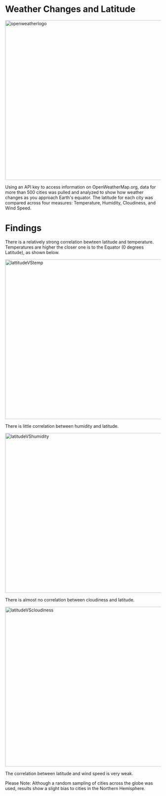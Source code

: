 # Weather Changes and Latitude

<img width="515" alt="openweatherlogo" src="https://user-images.githubusercontent.com/46386265/73041007-c5b86a00-3e29-11ea-9f47-abcb8e28a5d6.PNG">

Using an API key to access information on OpenWeatherMap.org, data for more than 500 cities was pulled and analyzed to show how weather changes as you approach Earth's equator. The latitude for each city was compared across four measures: Temperature, Humidity, Cloudiness, and Wind Speed. 

# Findings

There is a relatively strong correlation bewteen latitude and temperature. Temperatures are higher the closer one is to the Equator (0 degrees Latitude), as shown below.

<img width="515" alt="lattitudeVStemp" src="https://user-images.githubusercontent.com/46386265/73041017-d79a0d00-3e29-11ea-986c-dfd4b2edb49e.PNG">

There is little correlation between humidity and latitude.

<img width="515" alt="latitudeVShumidity" src="https://user-images.githubusercontent.com/46386265/73041583-116c1300-3e2c-11ea-8e67-48c31e051273.PNG">

There is almost no correlation between cloudiness and latitude.

<img width="515" alt="latitudeVScloudiness" src="https://user-images.githubusercontent.com/46386265/73041601-1b8e1180-3e2c-11ea-8410-7a09ebc60ba4.PNG">

The correlation between latitude and wind speed is very weak.

Please Note: Although a random sampling of cities across the globe was used, results show a slight bias to cities in the Northern Hemisphere.
